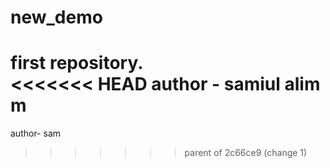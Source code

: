 # new_demo
first repository.  
<<<<<<< HEAD
author - samiul alim m
=======
author- sam
>>>>>>> parent of 2c66ce9 (change 1)
